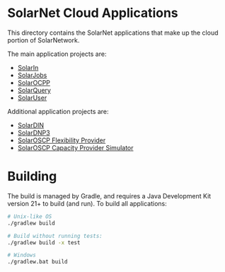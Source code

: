 # SolarNet Cloud Applications

This directory contains the SolarNet applications that make up the cloud portion of SolarNetwork.

The main application projects are:

 * [SolarIn](./solarin/)
 * [SolarJobs](./solarjobs/)
 * [SolarOCPP](./solarocpp/)
 * [SolarQuery](./solarquery/)
 * [SolarUser](./solaruser/)

Additional application projects are:

 * [SolarDIN](./solardin/)
 * [SolarDNP3](./solardnp3/)
 * [SolarOSCP Flexibility Provider](./oscp-fp/)
 * [SolarOSCP Capacity Provider Simulator](./oscp-sim-cp/)

# Building

The build is managed by Gradle, and requires a Java Development Kit version 21+ to build (and run).
To build all applications:

```sh
# Unix-like OS
./gradlew build

# Build without running tests:
./gradlew build -x test

# Windows
./gradlew.bat build
```
